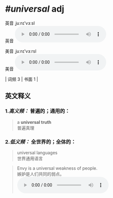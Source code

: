 # ***\#universal*** adj
英音 ˌjuːnɪ'vɜːsl  
英音
<audio src="./media/universal-B.aac" controls="controls"></audio>

美音 ˌjuːnɪ'vɜːrsl  
美音
<audio src="./media/universal.aac" controls="controls"></audio>



| 词频 3 | 书面 1 |  

英文释义
---
### 1.*高义频：* **普遍的；通用的：**  

 > a **universal truth**   
 > 普遍真理    

### 2.*低义频：* **全世界的；全体的：**  

 > universal languages   
 > 世界通用语言    

 > Envy is a universal weakness of people.   
 > 嫉妒是人们共同的弱点。    
<audio src="./media/universal-1.aac" controls="controls"></audio>


